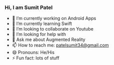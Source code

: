 ### Hi, I am Sumit Patel

- 🔭 I’m currently working on Android Apps
- 🌱 I’m currently learning Swift
- 👯 I’m looking to collaborate on Youtube
- 🤔 I’m looking for help with 
- 💬 Ask me about Augmented Reality 
- 📫 How to reach me: patelsumit34@gmail.com 
- 😄 Pronouns: He/His
- ⚡ Fun fact: lots of stuff
